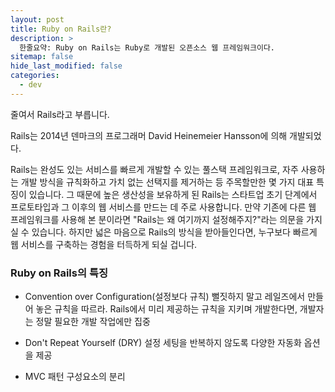 ```yaml
---
layout: post
title: Ruby on Rails란?
description: >
  한줄요약: Ruby on Rails는 Ruby로 개발된 오픈소스 웹 프레임워크이다.
sitemap: false
hide_last_modified: false
categories:
  - dev
---
```



줄여서 Rails라고 부릅니다.

 Rails는 2014년 덴마크의 프로그래머 David Heinemeier Hansson에 의해 개발되었다.

Rails는 완성도 있는 서비스를 빠르게 개발할 수 있는 풀스택 프레임워크로, 자주 사용하는 개발 방식을 규칙화하고 가치 없는 선택지를 제거하는 등 주목할만한 몇 가지 대표 특징이 있습니다. 그 때문에 높은 생산성을 보유하게 된 Rails는 스타트업 초기 단계에서 프로토타입과 그 이후의 웹 서비스를 만드는 데 주로 사용합니다. 만약 기존에 다른 웹 프레임워크를 사용해 본 분이라면 "Rails는 왜 여기까지 설정해주지?"라는 의문을 가지실 수 있습니다. 하지만 넓은 마음으로 Rails의 방식을 받아들인다면, 누구보다 빠르게 웹 서비스를 구축하는 경험을 터득하게 되실 겁니다.

### Ruby on Rails의 특징

- Convention over Configuration(설정보다 규칙)
뻘짓하지 말고 레일즈에서 만들어 놓은 규칙을 따르라.
Rails에서 미리 제공하는 규칙을 지키며 개발한다면, 개발자는 정말 필요한 개발 작업에만 집중


- Don't Repeat Yourself (DRY)
 설정 세팅을 반복하지 않도록 다양한 자동화 옵션을 제공


- MVC 패턴
구성요소의 분리
